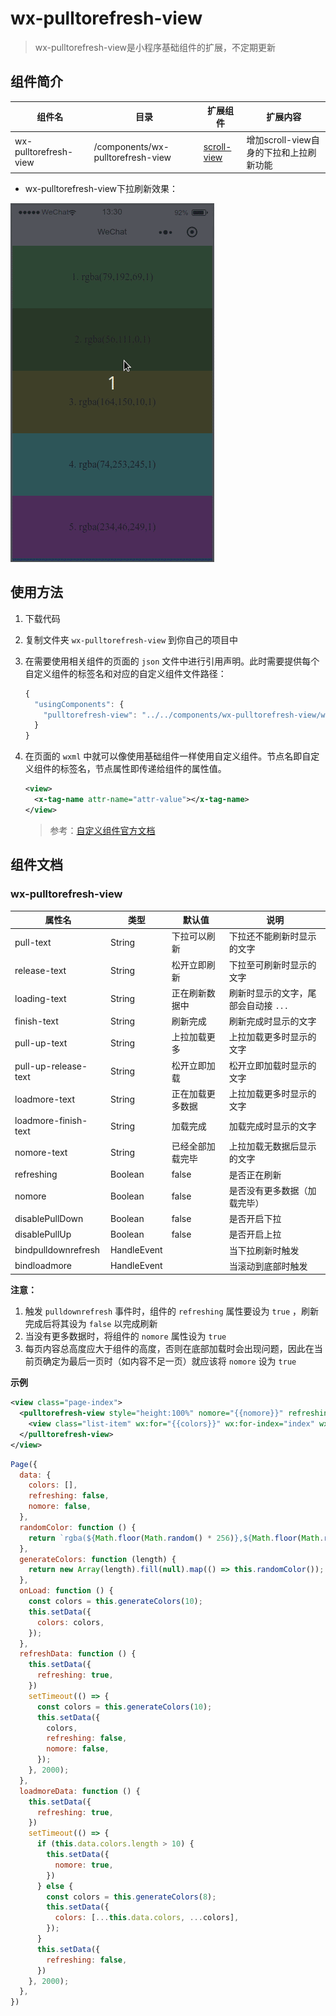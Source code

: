 # wx-pulltorefresh-view

> wx-pulltorefresh-view是小程序基础组件的扩展，不定期更新

## 组件简介

|组件名|目录|扩展组件|扩展内容|
|---|---|---|---|
|wx-pulltorefresh-view|/components/wx-pulltorefresh-view|[scroll-view](https://mp.weixin.qq.com/debug/wxadoc/dev/component/scroll-view.html)|增加scroll-view自身的下拉和上拉刷新功能|

- wx-pulltorefresh-view下拉刷新效果：

![](demo.gif)

## 使用方法

1. 下载代码

1. 复制文件夹 `wx-pulltorefresh-view` 到你自己的项目中

1. 在需要使用相关组件的页面的 `json` 文件中进行引用声明。此时需要提供每个自定义组件的标签名和对应的自定义组件文件路径：

    ```javascript
    {
      "usingComponents": {
        "pulltorefresh-view": "../../components/wx-pulltorefresh-view/wx-pulltorefresh-view"
      }
    }
    ```

1. 在页面的 `wxml` 中就可以像使用基础组件一样使用自定义组件。节点名即自定义组件的标签名，节点属性即传递给组件的属性值。

    ```xml
    <view>
      <x-tag-name attr-name="attr-value"></x-tag-name>
    </view>
    ```

    > 参考：[自定义组件官方文档](https://mp.weixin.qq.com/debug/wxadoc/dev/framework/custom-component/)

## 组件文档

### wx-pulltorefresh-view

|属性名|类型|默认值|说明|
|---|---|---|---|
|pull-text|String|下拉可以刷新|下拉还不能刷新时显示的文字|
|release-text|String|松开立即刷新|下拉至可刷新时显示的文字|
|loading-text|String|正在刷新数据中|刷新时显示的文字，尾部会自动接 `...` |
|finish-text|String|刷新完成|刷新完成时显示的文字|
|pull-up-text|String|上拉加载更多|上拉加载更多时显示的文字|
|pull-up-release-text|String|松开立即加载|松开立即加载时显示的文字|
|loadmore-text|String|正在加载更多数据|上拉加载更多时显示的文字|
|loadmore-finish-text|String|加载完成|加载完成时显示的文字|
|nomore-text|String|已经全部加载完毕|上拉加载无数据后显示的文字|
|refreshing|Boolean|false|是否正在刷新|
|nomore|Boolean|false|是否没有更多数据（加载完毕）|
|disablePullDown|Boolean|false|是否开启下拉|
|disablePullUp|Boolean|false|是否开启上拉|
|bindpulldownrefresh|HandleEvent||当下拉刷新时触发|
|bindloadmore|HandleEvent||当滚动到底部时触发|

**注意：**

1. 触发 `pulldownrefresh` 事件时，组件的 `refreshing` 属性要设为 `true` ，刷新完成后将其设为 `false` 以完成刷新
2. 当没有更多数据时，将组件的 `nomore` 属性设为 `true`
3. 每页内容总高度应大于组件的高度，否则在底部加载时会出现问题，因此在当前页确定为最后一页时（如内容不足一页）就应该将 `nomore` 设为 `true`

**示例**

```xml
<view class="page-index">
  <pulltorefresh-view style="height:100%" nomore="{{nomore}}" refreshing="{{refreshing}}" bindpulldownrefresh="refreshData" bindloadmore="loadmoreData">
    <view class="list-item" wx:for="{{colors}}" wx:for-index="index" wx:key="index" style="background: {{item}}">{{index + 1}}. {{item}}</view>
  </pulltorefresh-view>
</view>
```

```javascript
Page({
  data: {
    colors: [],
    refreshing: false,
    nomore: false,
  },
  randomColor: function () {
    return `rgba(${Math.floor(Math.random() * 256)},${Math.floor(Math.random() * 256)},${Math.floor(Math.random() * 256)},1)`;
  },
  generateColors: function (length) {
    return new Array(length).fill(null).map(() => this.randomColor());
  },
  onLoad: function () {
    const colors = this.generateColors(10);
    this.setData({
      colors: colors,
    });
  },
  refreshData: function () {
    this.setData({
      refreshing: true,
    })
    setTimeout(() => {
      const colors = this.generateColors(10);
      this.setData({
        colors,
        refreshing: false,
        nomore: false,
      });
    }, 2000);
  },
  loadmoreData: function () {
    this.setData({
      refreshing: true,
    })
    setTimeout(() => {
      if (this.data.colors.length > 10) {
        this.setData({
          nomore: true,
        })
      } else {
        const colors = this.generateColors(8);
        this.setData({
          colors: [...this.data.colors, ...colors],
        });
      }
      this.setData({
        refreshing: false,
      })
    }, 2000);
  },
})
```